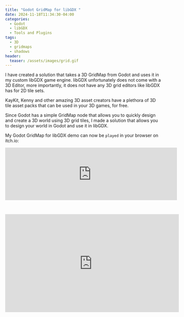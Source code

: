 ```yaml
---
title: "Godot GridMap for libGDX "
date: 2024-11-18T11:34:30-04:00
categories:
  - Godot
  - libGDX
  - Tools and Plugins
tags:
  - 3D
  - gridmaps
  - shadows
header:
  teaser: /assets/images/grid.gif
---
```


I have created a solution that takes a 3D GridMap from Godot and uses it in my custom libGDX game engine. libGDX unfortunately does not come with a 3D Editor, more importantly, it does not have any 3D grid editors like libGDX has for 2D tile sets.  

KayKit, Kenny and other amazing 3D asset creators have a plethora of 3D tile asset packs that can be used in your 3D games, for free.

Since Godot has a simple GridMap node that allows you to quickly design and create a 3D world using 3D grid tiles, I made a solution that allows you to design your world in Godot and use it in libGDX.

My Godot GridMap for libGDX demo can now be `played` in your browser on itch.io:

<iframe frameborder="0" src="https://itch.io/embed/3049332?border_width=2" width="554" height="169"><a href="https://antzgames.itch.io/libgdx-gridmap">libGDX GridMap - Demo by Antz</a></iframe>

&nbsp;

<iframe width="560" height="315" src="https://www.youtube.com/embed/-Z1yInwbrro?si=ULdQzrds8xbm47cH" title="YouTube video player" frameborder="0" allow="accelerometer; autoplay; clipboard-write; encrypted-media; gyroscope; picture-in-picture; web-share" referrerpolicy="strict-origin-when-cross-origin" allowfullscreen></iframe>